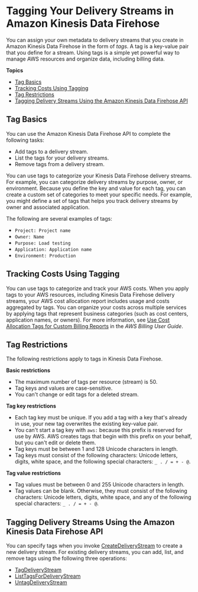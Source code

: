 # Tagging Your Delivery Streams in Amazon Kinesis Data Firehose<a name="firehose-tagging"></a>

You can assign your own metadata to delivery streams that you create in Amazon Kinesis Data Firehose in the form of *tags*\. A tag is a key\-value pair that you define for a stream\. Using tags is a simple yet powerful way to manage AWS resources and organize data, including billing data\. 

**Topics**
+ [Tag Basics](#firehose-tagging-basics)
+ [Tracking Costs Using Tagging](#firehose-tagging-billing)
+ [Tag Restrictions](#firehose-tagging-restrictions)
+ [Tagging Delivery Streams Using the Amazon Kinesis Data Firehose API](#firehose-tagging-howto)

## Tag Basics<a name="firehose-tagging-basics"></a>

You can use the Amazon Kinesis Data Firehose API to complete the following tasks:
+ Add tags to a delivery stream\.
+ List the tags for your delivery streams\.
+ Remove tags from a delivery stream\.

You can use tags to categorize your Kinesis Data Firehose delivery streams\. For example, you can categorize delivery streams by purpose, owner, or environment\. Because you define the key and value for each tag, you can create a custom set of categories to meet your specific needs\. For example, you might define a set of tags that helps you track delivery streams by owner and associated application\. 

The following are several examples of tags:
+ `Project: Project name`
+ `Owner: Name`
+ `Purpose: Load testing` 
+ `Application: Application name`
+ `Environment: Production` 

## Tracking Costs Using Tagging<a name="firehose-tagging-billing"></a>

You can use tags to categorize and track your AWS costs\. When you apply tags to your AWS resources, including Kinesis Data Firehose delivery streams, your AWS cost allocation report includes usage and costs aggregated by tags\. You can organize your costs across multiple services by applying tags that represent business categories \(such as cost centers, application names, or owners\)\. For more information, see [Use Cost Allocation Tags for Custom Billing Reports](https://docs.aws.amazon.com/awsaccountbilling/latest/aboutv2/cost-alloc-tags.html) in the *AWS Billing User Guide*\.

## Tag Restrictions<a name="firehose-tagging-restrictions"></a>

The following restrictions apply to tags in Kinesis Data Firehose\.

**Basic restrictions**
+ The maximum number of tags per resource \(stream\) is 50\.
+ Tag keys and values are case\-sensitive\.
+ You can't change or edit tags for a deleted stream\.

**Tag key restrictions**
+ Each tag key must be unique\. If you add a tag with a key that's already in use, your new tag overwrites the existing key\-value pair\. 
+ You can't start a tag key with `aws:` because this prefix is reserved for use by AWS\. AWS creates tags that begin with this prefix on your behalf, but you can't edit or delete them\.
+ Tag keys must be between 1 and 128 Unicode characters in length\.
+ Tag keys must consist of the following characters: Unicode letters, digits, white space, and the following special characters: `_ . / = + - @`\.

**Tag value restrictions**
+ Tag values must be between 0 and 255 Unicode characters in length\.
+ Tag values can be blank\. Otherwise, they must consist of the following characters: Unicode letters, digits, white space, and any of the following special characters: `_ . / = + - @`\.

## Tagging Delivery Streams Using the Amazon Kinesis Data Firehose API<a name="firehose-tagging-howto"></a>

You can specify tags when you invoke [CreateDeliveryStream](https://docs.aws.amazon.com/firehose/latest/APIReference/API_CreateDeliveryStream.html) to create a new delivery stream\. For existing delivery streams, you can add, list, and remove tags using the following three operations: 
+ [TagDeliveryStream](https://docs.aws.amazon.com/firehose/latest/APIReference/API_TagDeliveryStream.html)
+ [ListTagsForDeliveryStream](https://docs.aws.amazon.com/firehose/latest/APIReference/API_ListTagsForDeliveryStream.html)
+ [UntagDeliveryStream](https://docs.aws.amazon.com/firehose/latest/APIReference/API_UntagDeliveryStream.html)